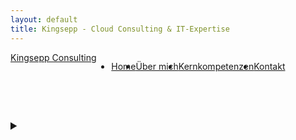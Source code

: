 ```yaml
---
layout: default
title: Kingsepp - Cloud Consulting & IT-Expertise
---
```



<nav class="nav" style="display:block !important;">
  <div class="nav-container" style="display:flex !important;">
    <a href="/" class="logo">Kingsepp Consulting</a>
    <div class="hamburger">
      <span></span>
      <span></span>
      <span></span>
    </div>
    <ul class="nav-links" style="display:flex !important;">
      <li><a href="#home">Home</a></li>
      <li><a href="#about">Über mich</a></li>
      <li><a href="#services">Kernkompetenzen</a></li>
      <li><a href="#contact">Kontakt</a></li>
    </ul>
    <div class="nav-links-mobile" style="display:none;">
      <a href="#home">Home</a>
      <a href="#about">Über mich</a>
      <a href="#services">Kernkompetenzen</a>
      <a href="#contact">Kontakt</a>
    </div>
  </div>
</nav>

<details class="kingsepp-main-details" style="margin:2.5rem auto;max-width:900px;">
  <summary style="font-size:1.3em;font-weight:600;cursor:pointer;padding:1.2em 0;">
  </summary>

  <section id="home" class="hero">
    <div class="hero-background"></div>
    <div class="hero-content">
      <h1 class="hero-title">Cloud Consulting & IT-Expertise für Ihr Unternehmen</h1>
      <p class="hero-subtitle">
        Ihr Partner für moderne Cloud-Lösungen, sichere IT-Architekturen und
        zukunftsorientierte Digitalisierung.
      </p>
      <a href="#contact" class="cta-button">Jetzt Kontakt aufnehmen</a>
    </div>
  </section>

  <section id="about" class="section">
    <div class="container">
      <h2 class="section-title">Über mich</h2>
      <div class="about-grid">
        <div class="about-text">
          <h3>Hi, ich bin Kingsepp</h3>
          <p>Diese Website befindet sich im Aufbau. Sie dient ausschließlich privaten, nicht-kommerziellen Informationszwecken. Es werden derzeit keine Dienstleistungen oder Produkte angeboten. Die Inhalte stellen keine gewerbliche Tätigkeit dar.</p>
          <p>Als erfahrener Softwareentwickler und Cloud-Consultant helfe ich Unternehmen dabei, ihre IT-Infrastruktur zu modernisieren und für die digitale Zukunft zu rüsten.</p>
          <p>Mit tiefgreifender Expertise in Cloud-Technologien, DevOps und modernen Entwicklungspraktiken bringe ich Ihre Projekte erfolgreich voran.</p>
        </div>
        <div class="about-stats">
          <div class="stat-card">
            <div class="stat-number">5+</div>
            <div class="stat-label">Jahre Erfahrung</div>
          </div>
          <div class="stat-card">
            <div class="stat-number">Cloud</div>
            <div class="stat-label">Projekte</div>
          </div>
          <div class="stat-card">
            <div class="stat-number">AWS</div>
            <div class="stat-label">Zertifiziert</div>
          </div>
          <div class="stat-card">
            <div class="stat-number">CI/CD</div>
            <div class="stat-label">Devops</div>
          </div>
        </div>
      </div>
    </div>
  </section>

  <section id="services" class="section">
    <div class="container">
      <h2 class="section-title">Meine Kernkompetenzen</h2>
      <div class="services-grid">
        <div class="service-card">
          <div class="service-icon">☁️</div>
          <h3>Cloud-Architekturen</h3>
          <p>Beratung und Planung von skalierbaren Cloud-Lösungen auf AWS und Azure. Von der Konzeption bis zur Implementierung.</p>
        </div>
        <div class="service-card">
          <div class="service-icon">⚡</div>
          <h3>Migration & Modernisierung</h3>
          <p>Sichere Migration bestehender Systeme in die Cloud und Modernisierung veralteter IT-Infrastrukturen.</p>
        </div>
        <div class="service-card">
          <div class="service-icon">🔄</div>
          <h3>DevOps-Optimierung</h3>
          <p>Implementierung agiler Entwicklungsprozesse, CI/CD-Pipelines und automatisierter Deployment-Strategien.</p>
        </div>
        <div class="service-card">
          <div class="service-icon">🔒</div>
          <h3>IT-Sicherheit</h3>
          <p>Umfassende Sicherheitskonzepte und Compliance-Lösungen nach höchsten industriellen Standards.</p>
        </div>
      </div>
    </div>
  </section>

  <section id="contact" class="section">
    <div class="container">
      <h2 class="section-title">Kontakt</h2>
      <div class="contact-form">
        <p style="text-align: center; margin-bottom: 2rem; color: #cbd5e1;">
          Bereit für Ihr nächstes Cloud-Projekt? Lassen Sie uns sprechen!
        </p>
        <div class="form-group">
          <label for="name">Name</label>
          <input type="text" id="name" name="name" placeholder="Ihr Name" required>
        </div>
        <div class="form-group">
          <label for="email">E-Mail</label>
          <input type="email" id="email" name="email" placeholder="Ihre E-Mail-Adresse" required>
        </div>
        <div class="form-group">
          <label for="company">Unternehmen (optional)</label>
          <input type="text" id="company" name="company" placeholder="Firmenname">
        </div>
        <div class="form-group">
          <label for="message">Projektbeschreibung</label>
          <textarea id="message" name="message" rows="5" placeholder="Erzählen Sie mir von Ihrem Projekt..." required></textarea>
        </div>
        <button type="submit" class="submit-button">Nachricht senden</button>
      </div>
    </div>
  </section>
</details>
